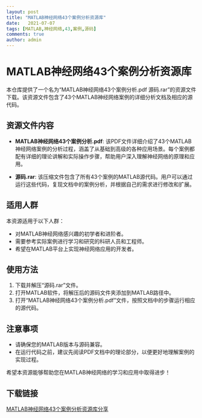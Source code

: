 ```yaml
---
layout: post
title: "MATLAB神经网络43个案例分析资源库"
date:   2021-07-07
tags: [MATLAB,神经网络,43,案例,源码]
comments: true
author: admin
---
```

# MATLAB神经网络43个案例分析资源库

本仓库提供了一个名为“MATLAB神经网络43个案例分析.pdf 源码.rar”的资源文件下载。该资源文件包含了43个MATLAB神经网络案例的详细分析文档及相应的源代码。

## 资源文件内容

- **MATLAB神经网络43个案例分析.pdf**: 该PDF文件详细介绍了43个MATLAB神经网络案例的分析过程，涵盖了从基础到高级的各种应用场景。每个案例都配有详细的理论讲解和实际操作步骤，帮助用户深入理解神经网络的原理和应用。

- **源码.rar**: 该压缩文件包含了所有43个案例的MATLAB源代码。用户可以通过运行这些代码，复现文档中的案例分析，并根据自己的需求进行修改和扩展。

## 适用人群

本资源适用于以下人群：

- 对MATLAB神经网络感兴趣的初学者和进阶者。
- 需要参考实际案例进行学习和研究的科研人员和工程师。
- 希望在MATLAB平台上实现神经网络应用的开发者。

## 使用方法

1. 下载并解压“源码.rar”文件。
2. 打开MATLAB软件，将解压后的源码文件夹添加到MATLAB路径中。
3. 打开“MATLAB神经网络43个案例分析.pdf”文件，按照文档中的步骤运行相应的源代码。

## 注意事项

- 请确保您的MATLAB版本与源码兼容。
- 在运行代码之前，建议先阅读PDF文档中的理论部分，以便更好地理解案例的实现过程。

希望本资源能够帮助您在MATLAB神经网络的学习和应用中取得进步！

## 下载链接

[MATLAB神经网络43个案例分析资源库分享](https://pan.quark.cn/s/692861684a65)
